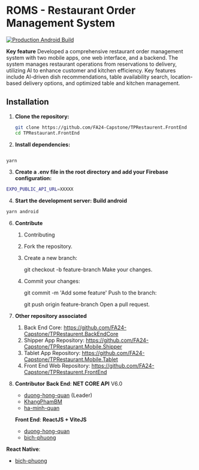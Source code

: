 # ROMS - Restaurant Order Management System

[![Production Android Build](https://github.com/FA24-Capstone/TPRestaurant.Mobile.Tablet/actions/workflows/buid_app.yml/badge.svg?branch=deployment)](https://github.com/FA24-Capstone/TPRestaurant.Mobile.Tablet/actions/workflows/buid_app.yml)

**Key feature**
Developed a comprehensive restaurant order management system with two mobile apps, one web interface, and a backend. The system manages restaurant operations from reservations to delivery, utilizing AI to enhance customer and kitchen efficiency. Key features include AI-driven dish recommendations, table availability search, location-based delivery options, and optimized table and kitchen management.

## Installation

1. **Clone the repository:**

   ```bash
   git clone https://github.com/FA24-Capstone/TPRestaurent.FrontEnd
   cd TPRestaurant.FrontEnd
   ```

2. **Install dependencies:**

```bash

yarn
```

3. **Create a .env file in the root directory and add your Firebase configuration:**

```bash
EXPO_PUBLIC_API_URL=XXXXX
```

4. **Start the development server:**
**Build android**
```bash
yarn android
```



6. **Contribute**

   1. Contributing
   2. Fork the repository.
   3. Create a new branch:

      git checkout -b feature-branch
      Make your changes.

   4. Commit your changes:

      git commit -m 'Add some feature'
      Push to the branch:

      git push origin feature-branch
      Open a pull request.
7. **Other repository associated**
   1. Back End Core: https://github.com/FA24-Capstone/TPRestaurent.BackEndCore
   2. Shipper App Repository: https://github.com/FA24-Capstone/TPRestaurant.Mobile.Shipper
   3. Tablet App Repository: https://github.com/FA24-Capstone/TPRestaurant.Mobile.Tablet
   4. Front End Web Repository: https://github.com/FA24-Capstone/TPRestaurent.FrontEnd

8. **Contributor**
   **Back End**: **NET CORE API** V6.0
   - [duong-hong-quan](https://github.com/duong-hong-quan) (Leader)
   - [KhangPhamBM](https://github.com/KhangPhamBM)
   - [ha-minh-quan](https://github.com/ha-minh-quan)
   
   **Front End**: **ReactJS + ViteJS**
   - [duong-hong-quan](https://github.com/duong-hong-quan)
   - [bich-phuong](https://github.com/phuong1304)

**React Native**:
- [bich-phuong](https://github.com/phuong1304)
